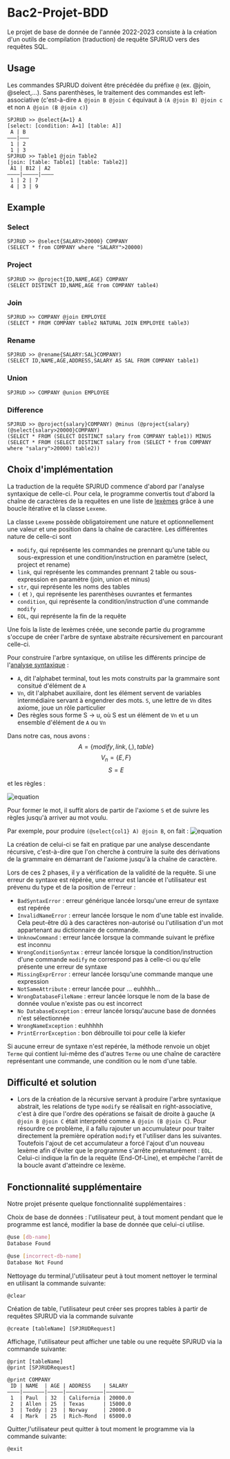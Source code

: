# Bac2-Projet-BDD

Le projet de base de donnée de l'année 2022-2023 consiste à la création d'un outils de compilation (traduction) de requête SPJRUD vers des requêtes SQL.

## Usage

Les commandes SPJRUD doivent être précédée du préfixe `@` (ex. @join, @select,...).
Sans parenthèses, le traitement des commandes est left-associative (c'est-à-dire `A @join B @join C` équivaut à `(A @join B) @join c` et non `A @join (B @join c)`)
```
SPJRUD >> @select{A=1} A
[select: [condition: A=1] [table: A]]
 A | B
———|———
 1 | 2
 1 | 3
SPJRUD >> Table1 @join Table2
[join: [table: Table1] [table: Table2]]
 A1 | B12 | A2
————|—————|————
 1 | 2 | 7
 4 | 3 | 9
```
## Example
### Select
````
SPJRUD >> @select{SALARY>20000} COMPANY
(SELECT * from COMPANY where "SALARY">20000)
````
### Project
````
SPJRUD >> @project{ID,NAME,AGE} COMPANY
(SELECT DISTINCT ID,NAME,AGE from COMPANY table4)
````
### Join
````
SPJRUD >> COMPANY @join EMPLOYEE
(SELECT * FROM COMPANY table2 NATURAL JOIN EMPLOYEE table3)
````
### Rename
````
SPJRUD >> @rename{SALARY:SAL}COMPANY)
(SELECT ID,NAME,AGE,ADDRESS,SALARY AS SAL FROM COMPANY table1)
````
### Union
````
SPJRUD >> COMPANY @union EMPLOYEE
````
### Difference
````
SPJRUD >> @project{salary}COMPANY) @minus (@project{salary}(@select{salary>20000}COMPANY)
(SELECT * FROM (SELECT DISTINCT salary from COMPANY table1)) MINUS (SELECT * FROM (SELECT DISTINCT salary from (SELECT * from COMPANY where "salary">20000) table2))
````
## Choix d'implémentation

La traduction de la requête SPJRUD commence d'abord par l'analyse syntaxique de celle-ci. Pour cela, le programme convertis tout d'abord la chaîne de caractères de la requêtes en une liste de [lexèmes](https://fr.wikipedia.org/wiki/Lex%C3%A8me) grâce à une boucle itérative et la classe `Lexeme`.

La classe `Lexeme` possède obligatoirement une nature et optionnellement une valeur et une position dans la chaîne de caractère. Les différentes nature de celle-ci sont
- `modify`, qui représente les commandes ne prennant qu'une table ou sous-expression et une condition/instruction en paramètre (select, project et rename)
- `link`, qui représente les commandes prennant 2 table ou sous-expression en paramètre (join, union et minus)
- `str`, qui représente les noms des tables
- `(` et `)`, qui représente les parenthèses ouvrantes et fermantes
- `condition`, qui représente la condition/instruction d'une commande `modify`
- `EOL`, qui représente la fin de la requête

Une fois la liste de lexèmes créée, une seconde partie du programme s'occupe de créer l'arbre de syntaxe abstraite récursivement en parcourant celle-ci.

Pour construire l'arbre syntaxique, on utilise les différents principe de l'[analyse syntaxique](pauillac.inria.fr/~levy/courses/X/IF/poly/main004.html#ssect:exp-arithmetiques) :
- `A`, dit l'alphabet terminal, tout les mots construits par la grammaire sont consitué d'élément de `A`
- `Vn`, dit l'alphabet auxiliaire, dont les élément servent de variables intermédiaire servant à engendrer des mots. `S`, une lettre de `Vn` dites axiome, joue un rôle particulier
- Des règles sous forme S -> u, où S est un élément de `Vn` et u un ensemble d'élément de `A` ou `Vn` 

Dans notre cas, nous avons :
$$A = \{modify , link , ( , ) , table\}$$
$$V_n = \{E, F\}$$
$$S = E$$

et les règles :

![equation](https://latex.codecogs.com/png.image?%5Cinline%20%5Cdpi%7B110%7D%5Cbegin%7Baligned%7D&E%20%5Cto%20F%20%5Cquad%20&&%20F%20%5Cto%20table%20%5C%5C&E%20%5Cto%20FFE%20%5Cquad%20&&%20F%20%5Cto%20condition%20%5C%5C&E%20%5Cto%20FEF%20%5Cquad%20&&%20F%20%5Cto%20link%20%5C%5C&&&%20F%20%5Cto%20modify%20%5C%5C&&&%20F%20%5Cto%20(E)%20%5C%5C%5Cend%7Baligned%7D)

Pour former le mot, il suffit alors de partir de l'axiome `S` et de suivre les règles jusqu'à arriver au mot voulu. 

Par exemple, pour produire `(@select{col1} A) @join B`, on fait : ![equation](https://latex.codecogs.com/png.image?%5Cinline%20%5Cdpi%7B110%7D%5Cbegin%7Baligned%7D&E%20%5Cto%20FEF%5C%5C%5Cto&(E)F%5C:table%5C%5C%5Cto&(FFE)%5C;%20link%5C;%20table%20%5C%5C%5Cto&(modify%5C;%20condition%5C;%20F)%5C;%20link%5C;%20table%20%5C%5C%5Cto&(modify%5C;%20condition%5C;%20table)%5C;%20link%5C;%20table%5Cend%7Baligned%7D%20)

La création de celui-ci se fait en pratique par une analyse descendante récursive, c'est-à-dire que l'on cherche à contruire la suite des dérivations de la grammaire en démarrant de l'axiome jusqu'à la chaîne de caractère.

Lors de ces 2 phases, il y a vérification de la validité de la requête. Si une erreur de syntaxe est répérée, une erreur est lancée et l'utilisateur est prévenu du type et de la position de l'erreur :
- `BadSyntaxError` : erreur générique lancée lorsqu'une erreur de syntaxe est repérée
- `InvalidNameError` : erreur lancée lorsque le nom d'une table est invalide. Cela peut-être dû à des caractères non-autorisé ou l'utilisation d'un mot appartenant au dictionnaire de commande.
- `UnknowCommand` : erreur lancée lorsque la commande suivant le préfixe est inconnu
- `WrongConditionSyntax` : erreur lancée lorsque la condition/instruction d'une commande `modify` ne correspond pas à celle-ci ou qu'elle présente une erreur de syntaxe
- `MissingExprError` : erreur lancée lorsqu'une commande manque une expression
- `NotSameAttribute` : erreur lancée pour ... euhhhh...
- `WrongDatabaseFileName` : erreur lancée lorsque le nom de la base de donnée voulue n'existe pas ou est incorrect
- `No DatabaseException` : erreur lancée lorsqu'aucune base de données n'est sélectionnée
- `WrongNameException` : euhhhhh
- `PrintErrorException` : bon débrouille toi pour celle là kiefer

Si aucune erreur de syntaxe n'est repérée, la méthode renvoie un objet `Terme` qui contient lui-même des d'autres `Terme` ou une chaîne de caractère représentant une commande, une condition ou le nom d'une table.

## Difficulté et solution
- Lors de la création de la récursive servant à produire l'arbre syntaxique abstrait, les relations de type `modify` se réalisait en right-associative, c'est à dire que l'ordre des opérations se faisait de droite à gauche (`A @join B @join C` était interprété comme `A @join (B @join C`). 
Pour résourdre ce problème, il a fallu rajouter un accumulateur pour traiter directement la première opération `modify` et l'utiliser dans les suivantes. Toutefois l'ajout de cet accumulateur a forcé l'ajout d'un nouveau lexème afin d'éviter que le programme s'arrête prématurément : `EOL`. Celui-ci indique la fin de la requête (End-Of-Line), et empêche l'arrêt de la boucle avant d'atteindre ce lexème.

## Fonctionnalité supplémentaire
Notre projet présente quelque fonctionnalité supplémentaires :

Choix de base de données : l'utilisateur peut, à tout moment pendant que le programme est lancé, modifier la base de donnée que celui-ci utilise.
```bash
@use [db-name]
Database Found

@use [incorrect-db-name]
Database Not Found

```

Nettoyage du terminal,l'utilisateur peut à tout moment nettoyer le terminal en utilisant la commande suivante:
```
@clear
```
Création de table, l'utilisateur peut créer ses propres tables à partir de requêtes SPJRUD via la commande suivante
```
@create [tableName] [SPJRUDRequest]
```
Affichage, l'utilisateur peut afficher une table ou une requête SPJRUD via la commande suivante:
```
@print [tableName]
@print [SPJRUDRequest]

@print COMPANY
 ID | NAME  | AGE | ADDRESS    | SALARY  
————|———————|—————|————————————|—————————
 1  | Paul  | 32  | California | 20000.0 
 2  | Allen | 25  | Texas      | 15000.0 
 3  | Teddy | 23  | Norway     | 20000.0 
 4  | Mark  | 25  | Rich-Mond  | 65000.0 
```

Quitter,l'utilisateur peut quitter à tout moment le programme via la commande suivante: 
```
@exit
```

